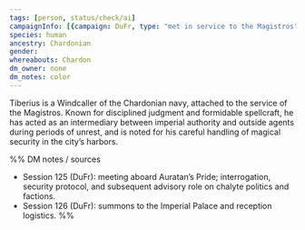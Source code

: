 ```yaml
---
tags: [person, status/check/ai]
campaignInfo: [{campaign: DuFr, type: "met in service to the Magistros", date: 1749-06-27}]
species: human
ancestry: Chardonian
gender: 
whereabouts: Chardon
dm_owner: none
dm_notes: color
---
```


Tiberius is a Windcaller of the Chardonian navy, attached to the service of the Magistros. Known for disciplined judgment and formidable spellcraft, he has acted as an intermediary between imperial authority and outside agents during periods of unrest, and is noted for his careful handling of magical security in the city’s harbors.

%%
DM notes / sources
- Session 125 (DuFr): meeting aboard Auratan’s Pride; interrogation, security protocol, and subsequent advisory role on chalyte politics and factions.
- Session 126 (DuFr): summons to the Imperial Palace and reception logistics.
%%
